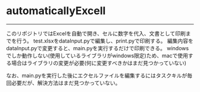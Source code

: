 # automaticallyExcell
--- 
このリポジトリではExcelを自動で開き、セルに数字を代入、文書として印刷までを行う。
test.xlsxをdataInput.pyで編集し、print.pyで印刷する。
編集内容をdataInput.pyで変更すると、main.pyを実行するだけで印刷できる。
windowsでしか動作しない(使用しているライブラリがwindows限定)ため、macで使用する場合はライブラリの変更が必要(何に変更すべきかはまだ見つかっていない)


なお、main.pyを実行した後にエクセルファイルを編集するにはタスクキルが毎回必要だが、解決方法はまだ見つかっていない。

